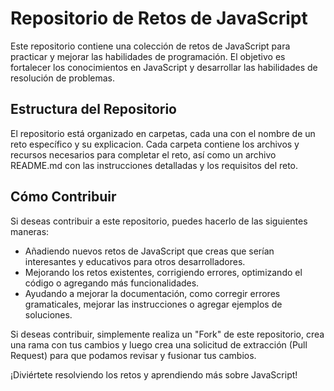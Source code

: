 # Repositorio de Retos de JavaScript

Este repositorio contiene una colección de retos de JavaScript para practicar y mejorar las habilidades de programación. 
El objetivo es fortalecer los conocimientos en JavaScript y desarrollar las habilidades de resolución de problemas.

## Estructura del Repositorio

El repositorio está organizado en carpetas, cada una con el nombre de un reto específico y su explicacion. 
Cada carpeta contiene los archivos y recursos necesarios para completar el reto, así como un archivo README.md con las instrucciones detalladas y los requisitos del reto.

## Cómo Contribuir

Si deseas contribuir a este repositorio, puedes hacerlo de las siguientes maneras:

- Añadiendo nuevos retos de JavaScript que creas que serían interesantes y educativos para otros desarrolladores.
- Mejorando los retos existentes, corrigiendo errores, optimizando el código o agregando más funcionalidades.
- Ayudando a mejorar la documentación, como corregir errores gramaticales, mejorar las instrucciones o agregar ejemplos de soluciones.

Si deseas contribuir, simplemente realiza un "Fork" de este repositorio, crea una rama con tus cambios y luego crea una solicitud de extracción (Pull Request) para que podamos revisar y fusionar tus cambios.


¡Diviértete resolviendo los retos y aprendiendo más sobre JavaScript!
